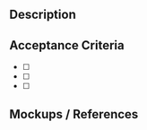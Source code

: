## Description

<!-- Describe the feature or improvement -->

## Acceptance Criteria

<!-- Define clear success criteria -->

- [ ]
- [ ]
- [ ]

## Mockups / References

<!-- Optional: screenshots, sketches, or links -->
